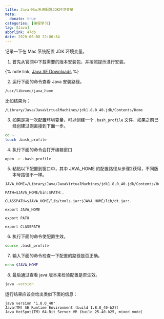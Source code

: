 ```yaml
---
title: Java-Mac系统配置JDK环境变量
meta:
  donate: true
categories: [编程学习]
tag: [Java]
abbrlink: 47db
date: 2020-06-08 22:06:34
---
```


记录一下在 Mac 系统配置 JDK 环境变量。

<!-- more -->

1. 首先从官网中下载需要的版本安装包，并按照提示进行安装。

{% note link, [Java SE Downloads](https://www.oracle.com/java/technologies/javase-downloads.html) %}

2. 运行下面的命令查看 Java 安装路径。

```bash
/usr/libexec/java_home
```

比如结果为：
```
/Library/Java/JavaVirtualMachines/jdk1.8.0_40.jdk/Contents/Home
```

3. 如果是第一次配置环境变量，可以创建一个 `.bash_profile` 文件，如果之前已经创建过则直接到下面一步。

```bash
cd ~
touch .bash_profile
```

4. 执行下面的命令会打开编辑窗口

```bash
open -e .bash_profile
```

5. 粘贴以下配置到窗口中，其中 JAVA_HOME 的配置路径从步骤2获得，不同版本号路径不一样。

```
JAVA_HOME=/Library/Java/JavaVirtualMachines/jdk1.8.0_40.jdk/Contents/Home

PATH=$JAVA_HOME/bin:$PATH:.

CLASSPATH=$JAVA_HOME/lib/tools.jar:$JAVA_HOME/lib/dt.jar:.

export JAVA_HOME

export PATH

export CLASSPATH
```

6. 执行下面的命令使配置生效。

```bash
source .bash_profile
```

7. 输入下面的命令检查一下配置的路径是否正确。

```bash
echo $JAVA_HOME
```

8. 最后通过查看 java 版本来检验配置是否生效。

```bash
java -version
```

运行结果应该会给出类似下面的信息：
```
java version "1.8.0_40"
Java(TM) SE Runtime Environment (build 1.8.0_40-b27)
Java HotSpot(TM) 64-Bit Server VM (build 25.40-b25, mixed mode)
```
